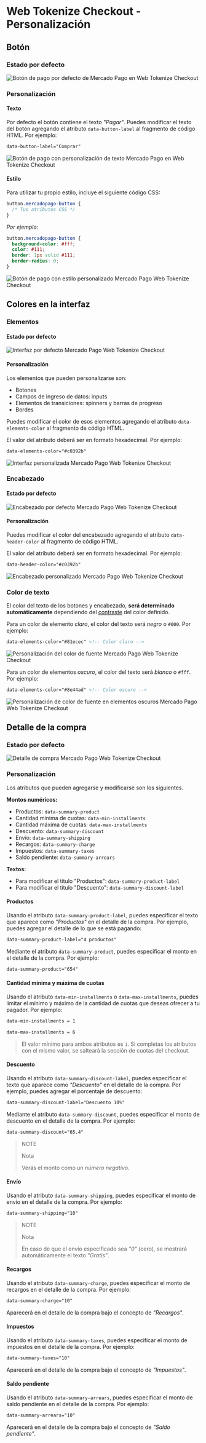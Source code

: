 

# Web Tokenize Checkout - Personalización

## Botón

### Estado por defecto

![Botón de pago por defecto de Mercado Pago en Web Tokenize Checkout](/images/paybutton.png)

### Personalización

#### Texto

Por defecto el botón contiene el texto *"Pagar"*. Puedes modificar el texto del botón agregando el atributo `data-button-label` al fragmento de código HTML. Por ejemplo:

```html
data-button-label="Comprar"
```

![Botón de pago con personalización de texto Mercado Pago en Web Tokenize Checkout](/images/paybutton-modified-label.png)

#### Estilo

Para utilizar tu propio estilo, incluye el siguiente código CSS:

```css
button.mercadopago-button {
  /* Tus atributos CSS */
}
```

*Por ejemplo:*

```css
button.mercadopago-button {
  background-color: #fff;
  color: #111;
  border: 1px solid #111;
  border-radius: 0;
}
```

![Botón de pago con estilo personalizado Mercado Pago Web Tokenize Checkout](/images/paybutton-modified-css.png)


## Colores en la interfaz

### Elementos

#### Estado por defecto

![Interfaz por defecto Mercado Pago Web Tokenize Checkout](/images/cow/cow-ui-elements.png)

#### Personalización

Los elementos que pueden personalizarse son:

- Botones
- Campos de ingreso de datos: inputs
- Elementos de transiciones: spinners y barras de progreso
- Bordes

Puedes modificar el color de esos elementos agregando el atributo `data-elements-color` al fragmento de código HTML.

El valor del atributo deberá ser en formato hexadecimal. Por ejemplo:

```html
data-elements-color="#c0392b"
```

![Interfaz personalizada Mercado Pago Web Tokenize Checkout](/images/cow/cow-ui-elements--custom.png)


### Encabezado

#### Estado por defecto

![Encabezado por defecto Mercado Pago Web Tokenize Checkout](/images/cow/cow-ui-header.png)

#### Personalización

Puedes modificar el color del encabezado agregando el atributo `data-header-color` al fragmento de código HTML.

El valor del atributo deberá ser en formato hexadecimal. Por ejemplo:

```html
data-header-color="#c0392b"
```

![Encabezado personalizado Mercado Pago Web Tokenize Checkout](/images/cow/cow-ui-header--custom.png)


### Color de texto

El color del texto de los botones y encabezado, **será determinado automáticamente** dependiendo del [contraste](https://24ways.org/2010/calculating-color-contrast) del color definido.

Para un color de elemento *claro*, el color del texto será *negro* o `#000`. Por ejemplo:

```html
data-elements-color="#81ecec" <!-- Color claro -->
```

![Personalización del color de fuente Mercado Pago Web Tokenize Checkout](/images/cow/cow-ui-fontcolor__light.png)

Para un color de elementos *oscuro*, el color del texto será *blanco* o `#fff`. Por ejemplo:

```html
data-elements-color="#8e44ad" <!-- Color oscuro -->
```

![Personalización de color de fuente en elementos oscuros Mercado Pago Web Tokenize Checkout](/images/cow/cow-ui-fontcolor__dark.png)

## Detalle de la compra

### Estado por defecto

![Detalle de compra Mercado Pago Web Tokenize Checkout](/images/cow/cow-summary.png)


### Personalización

Los atributos que pueden agregarse y modificarse son los siguientes.

**Montos numéricos:**

- Productos: `data-summary-product`
- Cantidad mínima de cuotas: `data-min-installments`
- Cantidad máxima de cuotas: `data-max-installments`
- Descuento: `data-summary-discount`
- Envío: `data-summary-shipping`
- Recargos: `data-summary-charge`
- Impuestos: `data-summary-taxes`
- Saldo pendiente: `data-summary-arrears`

**Textos:**

- Para modificar el título "Productos": `data-summary-product-label`
- Para modificar el título "Descuento": `data-summary-discount-label`


#### Productos

Usando el atributo `data-summary-product-label`, puedes especificar el texto que aparece como *"Productos"* en el detalle de la compra. Por ejemplo, puedes agregar el detalle de lo que se está pagando:

```html
data-summary-product-label="4 productos"
```

Mediante el atributo `data-summary-product`, puedes especificar el monto en el detalle de la compra. Por ejemplo:

```html
data-summary-product="654"
```

#### Cantidad mínima y máxima de cuotas

Usando el atributo `data-min-installments` o `data-max-installments`, puedes limitar el mínimo y máximo de la cantidad de cuotas que deseas ofrecer a tu pagador. 
Por ejemplo:

```html
data-min-installments = 1

data-max-installments = 6
```

> El valor mínimo para ambos atributos es `1`. Si completas los atributos con el mismo valor, se salteará la sección de cuotas del checkout.


#### Descuento

Usando el atributo `data-summary-discount-label`, puedes especificar el texto que aparece como *"Descuento"* en el detalle de la compra. Por ejemplo, puedes agregar el porcentaje de descuento:

```html
data-summary-discount-label="Descuento 10%"
```

Mediante el atributo `data-summary-discount`, puedes especificar el monto de descuento en el detalle de la compra. Por ejemplo:

```html
data-summary-discount="65.4"
```

> NOTE
>
> Nota
>
> Verás el monto como un *número negativo*.


#### Envío

Usando el atributo `data-summary-shipping`, puedes especificar el monto de envío en el detalle de la compra. Por ejemplo:

```html
data-summary-shipping="10"
```

> NOTE
>
> Nota
>
> En caso de que el envío especificado sea *"0"* (cero), se mostrará automáticamente el texto *"Gratis"*.


#### Recargos

Usando el atributo `data-summary-charge`, puedes especificar el monto de recargos en el detalle de la compra. Por ejemplo:

```html
data-summary-charge="10"
```

Aparecerá en el detalle de la compra bajo el concepto de *"Recargos"*.


#### Impuestos

Usando el atributo `data-summary-taxes`, puedes especificar el monto de impuestos en el detalle de la compra. Por ejemplo:

```html
data-summary-taxes="10"
```

Aparecerá en el detalle de la compra bajo el concepto de *"Impuestos"*.

#### Saldo pendiente

Usando el atributo `data-summary-arrears`, puedes especificar el monto de saldo pendiente en el detalle de la compra. Por ejemplo:

```html
data-summary-arrears="10"
```

Aparecerá en el detalle de la compra bajo el concepto de *"Saldo pendiente"*.
